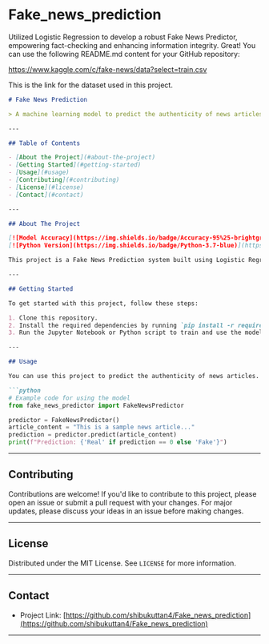 # Fake_news_prediction
Utilized Logistic Regression to develop a robust Fake News Predictor, empowering fact-checking and enhancing information integrity.
Great! You can use the following README.md content for your GitHub repository:

https://www.kaggle.com/c/fake-news/data?select=train.csv

This is the link for the dataset used in this project.

```markdown
# Fake News Prediction

> A machine learning model to predict the authenticity of news articles.

---

## Table of Contents

- [About the Project](#about-the-project)
- [Getting Started](#getting-started)
- [Usage](#usage)
- [Contributing](#contributing)
- [License](#license)
- [Contact](#contact)

---

## About The Project

[![Model Accuracy](https://img.shields.io/badge/Accuracy-95%25-brightgreen)](https://github.com/shibukuttan4/Fake_news_prediction)
[![Python Version](https://img.shields.io/badge/Python-3.7-blue)](https://www.python.org/downloads/release/python-370/)

This project is a Fake News Prediction system built using Logistic Regression and Natural Language Processing. It can determine whether a news article is real or fake based on its content. The model is trained on a labeled dataset and achieves an accuracy of 95%.

---

## Getting Started

To get started with this project, follow these steps:

1. Clone this repository.
2. Install the required dependencies by running `pip install -r requirements.txt`.
3. Run the Jupyter Notebook or Python script to train and use the model.

---

## Usage

You can use this project to predict the authenticity of news articles. Provide the article content as input, and the model will classify it as real or fake. Here's a code snippet to get you started:

```python
# Example code for using the model
from fake_news_predictor import FakeNewsPredictor

predictor = FakeNewsPredictor()
article_content = "This is a sample news article..."
prediction = predictor.predict(article_content)
print(f"Prediction: {'Real' if prediction == 0 else 'Fake'}")
```

---

## Contributing

Contributions are welcome! If you'd like to contribute to this project, please open an issue or submit a pull request with your changes. For major updates, please discuss your ideas in an issue before making changes.

---

## License

Distributed under the MIT License. See `LICENSE` for more information.

---

## Contact

- Project Link: [https://github.com/shibukuttan4/Fake_news_prediction](https://github.com/shibukuttan4/Fake_news_prediction)

---
```
